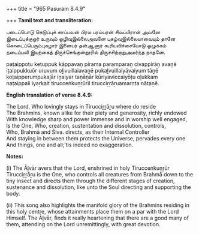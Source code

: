 +++
title = "965 Pasuram 8.4.9"

+++
**Tamil text and transliteration:**

படைப்பொடு கெடுப்புக் காப்பவன் பிரம பரம்பரன் சிவப்பிரான் அவனே  
இடைப்புக்குஓர் உருவும் ஒழிவுஇல்லைஅவனே புகழ்வுஇல்லையாவையும் தானே  
கொடைப்பெரும்புகழார் இனையர் தன்ஆனார் கூரியவிச்சையோடு ஒழுக்கம்  
நடைப்பலி இயற்கைத் திருச்செங்குன்றூரில் திருச்சிற்றாறுஅமர்ந்த நாதனே.

paṭaippoṭu keṭuppuk kāppavaṉ pirama paramparaṉ civappirāṉ avaṉē  
iṭaippukkuōr uruvum oḻivuillaiavaṉē pukaḻvuillaiyāvaiyum tāṉē  
koṭaipperumpukaḻār iṉaiyar taṉāṉār kūriyaviccaiyōṭu oḻukkam  
naṭaippali iyaṟkait tirucceṅkuṉṟūril tirucciṟṟāṟuamarnta nātaṉē.

**English translation of verse 8.4.9:**

The Lord, Who lovingly stays in Tirucciṟṟāṟu where do reside  
The Brahmins, known alike for their piety and generosity, richly endowed  
With knowledge sharp and power immense and in worship well engaged,  
Is the One, Who, creation, sustentation and dissolution, controls,  
Who, Brahmā and Śiva. directs, as their Internal Controller  
And staying in between them protects the Universe, pervades every one  
And things, one and all;’tis indeed no exaggeration.

**Notes:**

\(i\) The Āḻvār avers that the Lord, enshrined in holy Tirucceṅkuṉṟūr Tirucciṟṟāṟu is the One, who controls all creatures from Brahmā down to the tiny insect and directs them through the different stages of creation, sustenance and dissolution, like unto the Soul directing and supporting the body.

\(ii\) This song also highlights the manifold glory of the Brahmins residing in this holy centre, whose attainments place them on a par with the Lord Himself. The Āḻvār, finds it really heartening that there are a good many of them, attending on the Lord unremittingly, with great devotion.


